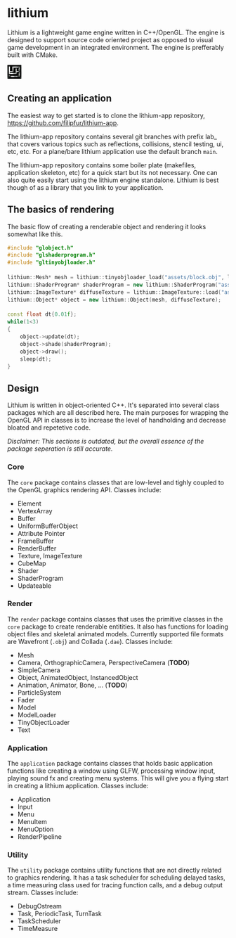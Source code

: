# lithium
Lithium is a lightweight game engine written in C++/OpenGL. The engine is designed to support source code oriented project as opposed to visual game development in an integrated environment. The engine is prefferably built  with CMake.

![logotype](lithium_logo.png)

## Creating an application

The easiest way to get started is to clone the lithium-app repository, https://github.com/filipfur/lithium-app.

The lithium-app repository contains several git branches with prefix lab_ that covers various topics such as reflections, collisions, stencil testing, ui, etc, etc. For a plane/bare lithium application use the default branch ```main```.

The lithium-app repository contains some boiler plate (makefiles, application skeleton, etc) for a quick start but its not necessary. One can also quite easily start using the lithium engine standalone. Lithium is best though of as a library that you link to your application.

## The basics of rendering
The basic flow of creating a renderable object and rendering it looks somewhat like this.
```c++
#include "globject.h"
#include "glshaderprogram.h"
#include "gltinyobjloader.h"

lithium::Mesh* mesh = lithium::tinyobjloader_load("assets/block.obj", lithium::Mesh::State::POS_NORMAL_UV);
lithium::ShaderProgram* shaderProgram = new lithium::ShaderProgram("assets/shader.vert", "assets/shader.frag");
lithium::ImageTexture* diffuseTexture = lithium::ImageTexture::load("assets/meme.png", GL_SRGB, GL_RGB);
lithium::Object* object = new lithium::Object(mesh, diffuseTexture);

const float dt{0.01f};
while(1<3)
{
    object->update(dt);
    object->shade(shaderProgram);
    object->draw();
    sleep(dt);
}
```

## Design
Lithium is written in object-oriented C++. It's separated into several class packages which are all described here. The main purposes for wrapping the OpenGL API in classes is to increase the level of handholding and decrease bloated and repetetive code.

_Disclaimer: This sections is outdated, but the overall essence of the package seperation is still accurate._
### Core
The ```core``` package contains classes that are low-level and tighly coupled to the OpenGL graphics rendering API. Classes include:
* Element
* VertexArray
* Buffer
* UniformBufferObject
* Attribute Pointer
* FrameBuffer
* RenderBuffer
* Texture, ImageTexture
* CubeMap
* Shader
* ShaderProgram
* Updateable
### Render
The ```render``` package contains classes that uses the primitive classes in the ```core``` package to create renderable entitities. It also has functions for loading object files and skeletal animated models. Currently supported file formats are Wavefront (```.obj```) and Collada (```.dae```). Classes include:
* Mesh
* Camera, OrthographicCamera, PerspectiveCamera (**TODO**)
* SimpleCamera
* Object, AnimatedObject, InstancedObject
* Animation, Animator, Bone, ... (**TODO**)
* ParticleSystem
* Fader
* Model
* ModelLoader
* TinyObjectLoader
* Text
### Application
The ```application``` package contains classes that holds basic application functions like creating a window using GLFW, processing window input, playing sound fx and creating menu systems. This will give you a flying start in creating a lithium application. Classes include:
* Application
* Input
* Menu
* MenuItem
* MenuOption
* RenderPipeline
### Utility
The ```utility``` package contains utility functions that are not directly related to graphics rendering. It has a task scheduler for scheduling delayed tasks, a time measuring class used for tracing function calls, and a debug output stream. Classes include:
* DebugOstream
* Task, PeriodicTask, TurnTask
* TaskScheduler
* TimeMeasure